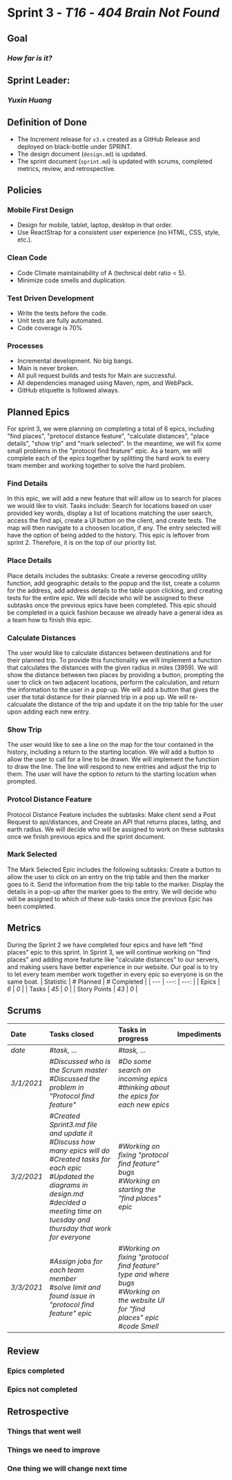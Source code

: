 # Sprint 3 - *T16* - *404 Brain Not Found*

## Goal
### *How far is it?*

## Sprint Leader: 
### *Yuxin Huang*

## Definition of Done

* The Increment release for `v3.x` created as a GitHub Release and deployed on black-bottle under SPRINT.
* The design document (`design.md`) is updated.
* The sprint document (`sprint.md`) is updated with scrums, completed metrics, review, and retrospective.

## Policies

### Mobile First Design
* Design for mobile, tablet, laptop, desktop in that order.
* Use ReactStrap for a consistent user experience (no HTML, CSS, style, etc.).

### Clean Code
* Code Climate maintainability of A (technical debt ratio < 5).
* Minimize code smells and duplication.

### Test Driven Development
* Write the tests before the code.
* Unit tests are fully automated.
* Code coverage is 70%

### Processes
* Incremental development.  No big bangs.
* Main is never broken. 
* All pull request builds and tests for Main are successful.
* All dependencies managed using Maven, npm, and WebPack.
* GitHub etiquette is followed always.


## Planned Epics
For sprint 3, we were planning on completing a total of 6 epics, including "find places", "protocol distance feature", "calculate distances", "place details", "show trip" and "mark selected". In the meantime, we will fix some small problems in the "protocol find feature" epic. As a team, we will complete each of the epics together by splitting the hard work to every team member and working together to solve the hard problem.


### Find Details

In this epic, we will add a new feature that will allow us to search for places we would like to visit. Tasks include: Search for locations based on user provided key words, display a list of locations matching the user search, access the find api, create a UI button on the client, and create tests. The map will then navigate to a choosen location, if any. The entry selected will have the option of being added to the history. This epic is leftover from sprint 2. Therefore, it is on the top of our priority list.

### Place Details

Place details includes the subtasks: Create a reverse geocoding utility function, add geographic details to the popup and the list, create a column for the address, add address details to the table upon clicking, and creating tests for the entire epic. We will decide who will be assigned to these subtasks once the previous epics have been completed. This epic should be completed in a quick fashion because we already have a general idea as a team how to finish this epic.
### Calculate Distances

The user would like to calculate distances between destinations and for their planned trip. To provide this functionality we will Implement a function that calculates the distances with the given radius in miles (3959). We will show the distance between two places by providing a button, prompting the user to click on two adjacent locations, perform the calculation, and return the information to the user in a pop-up. We will add a button that gives the user the total distance for their planned trip in a pop up. We will re-calcualate the distance of the trip and update it on the trip table for the user upon adding each new entry.


### Show Trip
The user would like to see a line on the map for the tour contained in the history, including a return to the starting location. We will add a button to allow the user to call for a line to be drawn. We will implement the function to draw the line. The line will respond to new entries and adjust the trip to them. The user will have the option to return to the starting location when prompted.

### Protcol Distance Feature
Protocol Distance Feature includes the subtasks: Make client send a Post Request to api/distances, and Create an API that returns places, latlng, and earth radius. We will decide who will be assigned to work on these subtasks once we finish previous epics and the sprint document.

### Mark Selected
The Mark Selected Epic includes the following subtasks: Create a button to allow the user to click on an entry on the trip table and then the marker goes to it. Send the information from the trip table to the marker. Display the details in a pop-up after the marker goes to the entry. We will decide who will be assigned to which of these sub-tasks once the previous Epic has been completed.


## Metrics
During the Sprint 2 we have completed four epics and have left "find places" epic to this sprint. In Sprint 3, we will continue working on "find places" and adding more featurte like "calculate distances" to our servers, and making users have better experience in our website. Our goal is to try to let every team member work together in every epic so everyone is on the same boat.
| Statistic | # Planned | # Completed |
| --- | ---: | ---: |
| Epics | *6* | *0* |
| Tasks |  *45*   | *0* | 
| Story Points |  *43*  | *0* | 


## Scrums

| Date | Tasks closed  | Tasks in progress | Impediments |
| :--- | :--- | :--- | :--- |
| *date* | *#task, ...* | *#task, ...* |  | 
| *3/1/2021* | *#Discussed who is the Scrum master <br /> #Discussed the problem in "Protocol find feature"*| *#Do some search on incoming epics <br /> #thinking about the epics for each new epics* |  |
| *3/2/2021* | *#Created Sprint3.md file and update it <br /> #Discuss how many epics will do <br /> #Created tasks for each epic <br /> #Updated the diagrams in design.md <br /> #decided a meeting time on tuesday and thursday that work for everyone* | *#Working on fixing "protocol find feature" bugs <br /> #Working on starting the "find places" epic* |  | 
| *3/3/2021* | *#Assign jobs for each team member<br /> #solve limit and found issue in "protocol find feature" epic* | *#Working on fixing "protocol find feature" type and where bugs <br /> #Working on the website UI for "find places" epic <br /> #code Smell* |  | 


## Review

### Epics completed  

### Epics not completed 

## Retrospective

### Things that went well

### Things we need to improve

### One thing we will change next time

